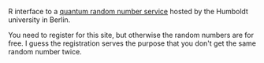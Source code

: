R interface to a [quantum random number service](https://qrng.physik.hu-berlin.de/download) hosted by the Humboldt university in Berlin.

You need to register for this site, but otherwise the random numbers are for free. I guess the registration serves the purpose that you don't get the same random number twice. 
